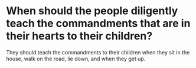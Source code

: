 # When should the people diligently teach the commandments that are in their hearts to their children?

They should teach the commandments to their children when they sit in the house, walk on the road, lie down, and when they get up.
